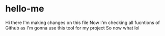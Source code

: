 # hello-me
Hi there I'm making changes on this file 
Now I'm checking all fucntions of Github as I'm gonna use this tool for my project 
So now what lol 
